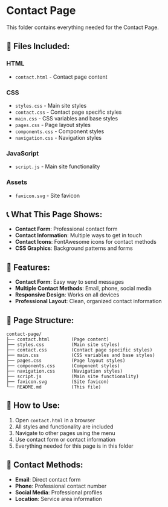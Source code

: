 # Contact Page

This folder contains everything needed for the Contact Page.

## 📁 **Files Included:**

### **HTML**
- `contact.html` - Contact page content

### **CSS**
- `styles.css` - Main site styles
- `contact.css` - Contact page specific styles
- `main.css` - CSS variables and base styles
- `pages.css` - Page layout styles
- `components.css` - Component styles
- `navigation.css` - Navigation styles

### **JavaScript**
- `script.js` - Main site functionality

### **Assets**
- `favicon.svg` - Site favicon

## 📞 **What This Page Shows:**

- **Contact Form**: Professional contact form
- **Contact Information**: Multiple ways to get in touch
- **Contact Icons**: FontAwesome icons for contact methods
- **CSS Graphics**: Background patterns and forms

## 🚀 **Features:**

- **Contact Form**: Easy way to send messages
- **Multiple Contact Methods**: Email, phone, social media
- **Responsive Design**: Works on all devices
- **Professional Layout**: Clean, organized contact information

## 🔗 **Page Structure:**

```
contact-page/
├── contact.html        (Page content)
├── styles.css          (Main site styles)
├── contact.css         (Contact page specific styles)
├── main.css            (CSS variables and base styles)
├── pages.css           (Page layout styles)
├── components.css      (Component styles)
├── navigation.css      (Navigation styles)
├── script.js           (Main site functionality)
├── favicon.svg         (Site favicon)
└── README.md           (This file)
```

## 📱 **How to Use:**

1. Open `contact.html` in a browser
2. All styles and functionality are included
3. Navigate to other pages using the menu
4. Use contact form or contact information
5. Everything needed for this page is in this folder

## 📧 **Contact Methods:**

- **Email**: Direct contact form
- **Phone**: Professional contact number
- **Social Media**: Professional profiles
- **Location**: Service area information

